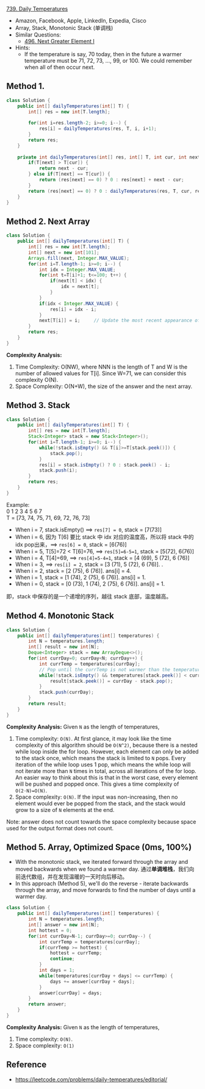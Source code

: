 [739. Daily Temperatures](https://leetcode.com/problems/daily-temperatures/)

* Amazon, Facebook, Apple, LinkedIn, Expedia, Cisco
* Array, Stack, Monotonic Stack (单调栈)
* Similar Questions:
    * [496. Next Greater Element I](https://leetcode.com/problems/next-greater-element-i/)
* Hints:
    * If the temperature is say, 70 today, then in the future a warmer temperature must be 71, 72, 73, ..., 99, or 100.
    We could remember when all of then occur next.
    
    
## Method 1. 
```java 
class Solution {
    public int[] dailyTemperatures(int[] T) {
        int[] res = new int[T.length];
        
        for(int i=res.length-2; i>=0; i--) {
            res[i] = dailyTemperatures(res, T, i, i+1);
        }
        return res;
    }
    
    private int dailyTemperatures(int[] res, int[] T, int cur, int next) {
        if(T[next] > T[cur]) {
            return next - cur;
        } else if(T[next] == T[cur]) {
            return (res[next] == 0) ? 0 : res[next] + next - cur;
        }
        return (res[next] == 0) ? 0 : dailyTemperatures(res, T, cur, res[next] + next);
    }
}
```


## Method 2. Next Array
```java 
class Solution {
    public int[] dailyTemperatures(int[] T) {
        int[] res = new int[T.length];
        int[] next = new int[101];
        Arrays.fill(next, Integer.MAX_VALUE);
        for(int i=T.length-1; i>=0; i--) {
            int idx = Integer.MAX_VALUE;
            for(int t=T[i]+1; t<=100; t++) {
                if(next[t] < idx) {
                    idx = next[t];
                }
            }
            if(idx < Integer.MAX_VALUE) {
                res[i] = idx - i;
            }
            next[T[i]] = i;     // Update the most recent appearance of temperature T[i]
        }
        return res;
    }
}
```
**Complexity Analysis:**
1. Time Complexity: O(NW), where NNN is the length of T and W is the number of allowed values for T[i]. Since W=71, we can consider this complexity O(N).
2. Space Complexity: O(N+W), the size of the answer and the next array.


## Method 3. Stack
```java 
class Solution {
    public int[] dailyTemperatures(int[] T) {
        int[] res = new int[T.length];
        Stack<Integer> stack = new Stack<Integer>();
        for(int i=T.length-1; i>=0; i--) {
            while(!stack.isEmpty() && T[i]>=T[stack.peek()]) {
                stack.pop();
            }
            res[i] = stack.isEmpty() ? 0 : stack.peek() - i;
            stack.push(i);
        }
        return res;
    }
}
```
Example:        
     0   1   2   3   4   5   6   7      
T = [73, 74, 75, 71, 69, 72, 76, 73]        
* When i = 7, stack.isEmpty() ==> `res[7] = 0`, stack = [7(73)]
* When i = 6, 因为 T[6] 要比 stack 中 idx 对应的温度高，所以将 stack 中的 idx pop出来，==> `res[6] = 0`, stack = [6(76)]
* When i = 5, T[5]=72 < T[6]=76, ==> `res[5]=6-5=1`, stack = [5(72), 6(76)]
* When i = 4, T[4]=69, ==> `res[4]=5-4=1`, stack = [4 (69), 5 (72), 6 (76)]
* When i = 3, ==> `res[i] = 2`, stack = [3 (71), 5 (72), 6 (76)]. .
* When i = 2, stack = [2 (75), 6 (76)]. ans[i] = 4.
* When i = 1, stack = [1 (74), 2 (75), 6 (76)]. ans[i] = 1.
* When i = 0, stack = [0 (73), 1 (74), 2 (75), 6 (76)]. ans[i] = 1.

即，stack 中保存的是一个递增的序列，越往 stack 底部，温度越高。


## Method 4. Monotonic Stack
```Java
class Solution {
    public int[] dailyTemperatures(int[] temperatures) {
        int N = temperatures.length;
        int[] result = new int[N];
        Deque<Integer> stack = new ArrayDeque<>();
        for(int currDay=0; currDay<N; currDay++) {
            int currTemp = temperatures[currDay];
            // Pop until the currTemp is not warmer than the temperature at the top of the stack
            while(!stack.isEmpty() && temperatures[stack.peek()] < currTemp) {
                result[stack.peek()] = currDay - stack.pop();
            }
            stack.push(currDay);
        }
        return result;
    }
}
```
**Complexity Analysis:**
Given `N` as the length of temperatures,
1. Time complexity: `O(N)`. At first glance, it may look like the time complexity of this algorithm should be `O(N^2)`, because there is a nested while loop inside the for loop. However, each element can only be added to the stack once, which means the stack is limited to `N` pops. Every iteration of the while loop uses 1 pop, which means the while loop will not iterate more than `N` times in total, across all iterations of the for loop.
An easier way to think about this is that in the worst case, every element will be pushed and popped once. This gives a time complexity of `O(2⋅N)=O(N)`.
2. Space complexity: `O(N)`. If the input was non-increasing, then no element would ever be popped from the stack, and the stack would grow to a size of `N` elements at the end.

Note: answer does not count towards the space complexity because space used for the output format does not count.


## Method 5. Array, Optimized Space (0ms, 100%)
* With the monotonic stack, we iterated forward through the array and moved backwards when we found a warmer day. 通过**单调堆栈**，我们向前迭代数组，并在发现温暖的一天时向后移动。
* In this approach (Method 5), we'll do the reverse - iterate backwards through the array, and move forwards to find the number of days until a warmer day.
```Java
class Solution {
    public int[] dailyTemperatures(int[] temperatures) {
        int N = temperatures.length;
        int[] answer = new int[N];
        int hottest = 0;
        for(int currDay=N-1; currDay>=0; currDay--) {
            int currTemp = temperatures[currDay];
            if(currTemp >= hottest) {
                hottest = currTemp;
                continue;
            }
            int days = 1;
            while(temperatures[currDay + days] <= currTemp) {
                days += answer[currDay + days];
            }
            answer[currDay] = days;
        }
        return answer;
    }
}
```
**Complexity Analysis:**
Given `N` as the length of temperatures,
1. Time complexity: `O(N)`.
2. Space complexity: `O(1)`


## Reference
* https://leetcode.com/problems/daily-temperatures/editorial/